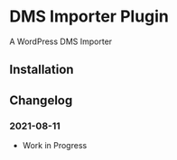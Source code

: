 # DMS Importer Plugin

A WordPress DMS Importer

## Installation


## Changelog

### 2021-08-11 

* Work in Progress